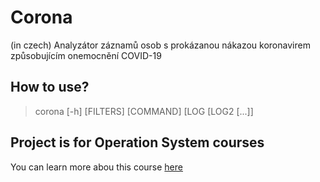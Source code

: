 # Corona
(in czech)
Analyzátor záznamů osob s prokázanou nákazou koronavirem způsobujícím onemocnění COVID-19

## How to use?
>corona \[-h\] \[FILTERS] \[COMMAND\] \[LOG \[LOG2 \[...\]\]

## Project is for Operation System courses
You can learn more abou this course [here](https://www.fit.vut.cz/study/course/244864/.cs)
